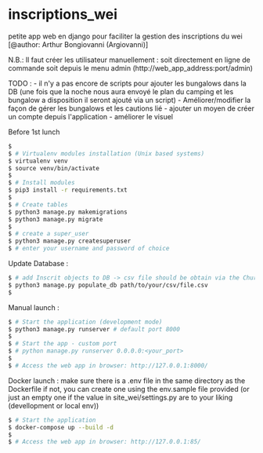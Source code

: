 # inscriptions_wei
petite app web en django pour faciliter la gestion des inscriptions du wei
[@author: Arthur Bongiovanni (Argiovanni)]

N.B.: Il faut créer les utilisateur manuellement : 
        soit directement en ligne de commande 
        soit depuis le menu admin (http://web_app_address:port/admin)

TODO : - il n'y a pas encore de scripts pour ajouter les bungalows dans la DB
            (une fois que la noche nous aura envoyé le plan du camping et les bungalow a disposition il seront ajouté via un script)
       - Améliorer/modifier la façon de gérer les bungalows et les cautions lié
       - ajouter un moyen de créer un compte depuis l'application
       - améliorer le visuel


Before 1st lunch
```bash
$
$ # Virtualenv modules installation (Unix based systems)
$ virtualenv venv
$ source venv/bin/activate
$
$ # Install modules
$ pip3 install -r requirements.txt
$
$ # Create tables
$ python3 manage.py makemigrations 
$ python3 manage.py migrate
$
$ # create a super_user
$ python3 manage.py createsuperuser
$ # enter your username and password of choice
```

Update Database :

```bash
$ # add Inscrit objects to DB -> csv file should be obtain via the Churros's shotgun "result"
$ python3 manage.py populate_db path/to/your/csv/file.csv
$
```

Manual launch : 
```bash
$ # Start the application (development mode)
$ python3 manage.py runserver # default port 8000
$
$ # Start the app - custom port
$ # python manage.py runserver 0.0.0.0:<your_port>
$
$ # Access the web app in browser: http://127.0.0.1:8000/
```

Docker launch :
make sure there is a .env file in the same directory as the Dockerfile
if not, you can create one using the env.sample file provided 
(or just an empty one if the value in site_wei/settings.py are to your liking (devellopment or local env))

```bash
$ # Start the application
$ docker-compose up --build -d
$
$ # Access the web app in browser: http://127.0.0.1:85/
```
